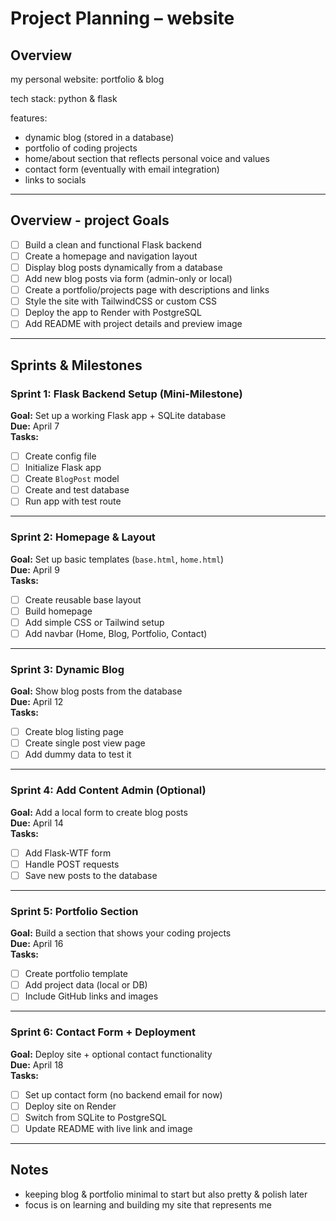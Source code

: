 # Project Planning – website

## Overview

my personal website:
portfolio & blog 

tech stack: python & flask

features:
- dynamic blog (stored in a database)
- portfolio of coding projects
- home/about section that reflects personal voice and values
- contact form (eventually with email integration)
- links to socials

---

## Overview - project Goals

- [ ] Build a clean and functional Flask backend
- [ ] Create a homepage and navigation layout
- [ ] Display blog posts dynamically from a database
- [ ] Add new blog posts via form (admin-only or local)
- [ ] Create a portfolio/projects page with descriptions and links
- [ ] Style the site with TailwindCSS or custom CSS
- [ ] Deploy the app to Render with PostgreSQL
- [ ] Add README with project details and preview image

---

## Sprints & Milestones

### Sprint 1: Flask Backend Setup (Mini-Milestone)
**Goal:** Set up a working Flask app + SQLite database  
**Due:** April 7  
**Tasks:**
- [ ] Create config file
- [ ] Initialize Flask app
- [ ] Create `BlogPost` model
- [ ] Create and test database
- [ ] Run app with test route

---

### Sprint 2: Homepage & Layout
**Goal:** Set up basic templates (`base.html`, `home.html`)  
**Due:** April 9  
**Tasks:**
- [ ] Create reusable base layout
- [ ] Build homepage
- [ ] Add simple CSS or Tailwind setup
- [ ] Add navbar (Home, Blog, Portfolio, Contact)

---

### Sprint 3: Dynamic Blog
**Goal:** Show blog posts from the database  
**Due:** April 12  
**Tasks:**
- [ ] Create blog listing page
- [ ] Create single post view page
- [ ] Add dummy data to test it

---

### Sprint 4: Add Content Admin (Optional)
**Goal:** Add a local form to create blog posts  
**Due:** April 14  
**Tasks:**
- [ ] Add Flask-WTF form
- [ ] Handle POST requests
- [ ] Save new posts to the database

---

### Sprint 5: Portfolio Section
**Goal:** Build a section that shows your coding projects  
**Due:** April 16  
**Tasks:**
- [ ] Create portfolio template
- [ ] Add project data (local or DB)
- [ ] Include GitHub links and images

---

### Sprint 6: Contact Form + Deployment
**Goal:** Deploy site + optional contact functionality  
**Due:** April 18  
**Tasks:**
- [ ] Set up contact form (no backend email for now)
- [ ] Deploy site on Render
- [ ] Switch from SQLite to PostgreSQL
- [ ] Update README with live link and image

---

## Notes
- keeping blog & portfolio minimal to start but also pretty & polish later
- focus is on learning and building my site that represents me



